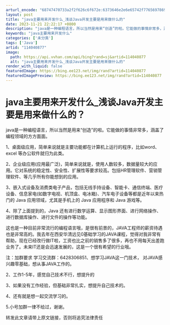 ```yaml
---
arturl_encode: "68747470733a2f2f626c6f672e:6373646e2e6e65742f77656978696e5f33313533303736312f:61727469636c652f64657461696c732f313134303430383737"
layout: post
title: "java主要用来开发什么_浅谈Java开发主要是用来做什么的"
date: 2023-11-21 22:22:17 +0800
description: "java是一种编程语言，所以当然是用来“创造”的啦。它能做的事情非常多，涵盖了编程领域的方方面面。1"
keywords: "java主要用来开发什么"
categories: ['未分类']
tags: ['Java']
artid: "114040877"
image:
  path: https://api.vvhan.com/api/bing?rand=sj&artid=114040877
  alt: "java主要用来开发什么_浅谈Java开发主要是用来做什么的"
render_with_liquid: false
featuredImage: https://bing.ee123.net/img/rand?artid=114040877
featuredImagePreview: https://bing.ee123.net/img/rand?artid=114040877
---
```


# java主要用来开发什么\_浅谈Java开发主要是用来做什么的？

java是一种编程语言，所以当然是用来“创造”的啦。它能做的事情非常多，涵盖了编程领域的方方面面。

1、桌面级应用，简单来说就是主要功能都在计算机上运行的程序，比如word、excel 等办公软件就归为此类。

2、企业级应用(应用最广泛)，简单来说就是，使用人数较多，数据量较大的应用。它对系统的稳定性、安全性、扩展性等要求较高。包括HR管理软件、营销管理软件、等几乎所有你能想到的应用。

3、嵌入式设备及消费类电子产品，包括无线手持设备、智能卡、通信终端、医疗设备、信息家电(如数字电视、机顶盒、电冰箱)、汽车电子设备等都是近年以来热门的 Java 应用领域，尤其是手机上的 Java 应用程序和 Java 游戏等。

4、除了上面提到的，Java 还有进行数学运算、显示图形界面、进行网络操作、进行数据库操作、进行文件的操作等功能。

这也是一种目前非常流行的编程语言哦，是很有前景的，JAVA工程师的薪资待遇也是非常高的。我去年在西安华清远见0基础学习的JAVA课程，觉得对我非常有帮助，现在已经改行做IT啦，工资也比之前的销售多了很多，再也不用每天出差跑业务了。未来IT还是会迅速发展的，这是一个很有希望的行业哦。

注：加群要求 学习交流群：6428306851、想学习JAVA这一门技术， 对JAVA感兴趣零基础，想从事JAVA工作的。

2、工作1-5年，感觉自己技术不行，想提升的

3、如果没有工作经验，但基础非常扎实，想提升自己技术的。

4、还有就是想一起交流学习的。

5.小号加群一律不给过，谢谢。

转发此文章请带上原文链接，否则将追究法律责任